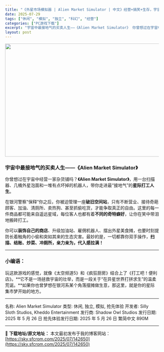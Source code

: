 ```yaml
---
title: "《外星市场模拟器 | Alien Market Simulator | 中文》经营+搞笑+生存，宇宙最荒诞模拟游戏！"
date: 2025-07-29
tags: ["休闲", "模拟", "独立", "科幻", "经营"]
categories: ["PC游戏下载"]
excerpt: "宇宙中最接地气的买卖人生——《Alien Market Simulator》 你曾想过在宇宙中经营一家杂货铺吗？《Alien Market Simulator》，用一台扫描器、几桶外星泡面和一堆有点坏掉的机器人，带你走进最“接地气”的星际打工人生。 在银河警察“保释”你之后，你被迫管理一座破旧空间站&hellip;"
layout: post
---
```


<img class="aligncenter size-full wp-image-142651" src="https://sky.sfcrom.com/wp-content/uploads/2025/07/2025072901594139.webp" alt="" width="660" height="370" />
<h3><strong>宇宙中最接地气的买卖人生——《Alien Market Simulator》</strong></h3>
你曾想过在宇宙中经营一家杂货铺吗？<strong>《Alien Market Simulator》</strong>，用一台扫描器、几桶外星泡面和一堆有点坏掉的机器人，带你走进最“接地气”的<strong>星际打工人生</strong>。

在银河警察“保释”你之后，你被迫管理一座<strong>破旧空间站</strong>，只有不断营业、接待奇葩顾客、加油、清厕所、卖热狗、甚至抓偷吃货，才能争取真正的自由。这里的每一件商品都可能来自遥远星域，每位客人也都有着<strong>不同的奇特癖好</strong>，让你在笑中带泪地搬砖打工。

你可以<strong>装饰自己的商店</strong>、升级加油站、雇佣机器人、摆出外星美食摊，也要时刻提防长着触角的小偷和突如其来的生态灾害。最妙的是，一切都靠你双手操作，<strong>扫描、结账、炒菜、冲厕所，亲力亲为，代入感拉满！</strong>

<hr />

<h3><strong>小编语：</strong></h3>
玩这款游戏的感觉，就像《太空频道5》和《疯狂厨房》结合上了《打工吧！便利店》。**它不是一场拯救宇宙的壮举，而是一段关于“在异星世界打拼求生”的温柔荒诞。**如果你也曾梦想在银河系某个角落摆摊做生意，那这里，就是你的星际集市梦开始的地方。

<hr />

名称: Alien Market Simulator
类型: 休闲, 独立, 模拟, 抢先体验
开发者: Silly Sloth Studios, Kheddo Entertainment
发行商: Shadow Owl Studios
发行日期: 2025 年 5 月 26 日
抢先体验发行日期: 2025 年 5 月 26 日
繁简中文
890M

---
📖 **下载地址/原文地址：** 本文最初发布于我的博客网站：[https://sky.sfcrom.com/2025/07/142650](https://sky.sfcrom.com/2025/07/142650)
